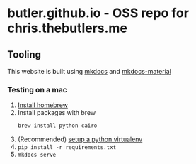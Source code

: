 # butler.github.io - OSS repo for chris.thebutlers.me

## Tooling
This website is built using [mkdocs](https://www.mkdocs.org/) and [mkdocs-material](https://squidfunk.github.io/mkdocs-material/)

### Testing on a mac
1. [Install homebrew](https://brew.sh/)
2. Install packages with brew
   ```bash
   brew install python cairo
   ```
3. (Recommended) [setup a python virtualenv](https://docs.python.org/3/library/venv.html)
4. `pip install -r requirements.txt`
5. `mkdocs serve`